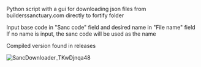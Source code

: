 Python script with a gui for downloading json files from builderssanctuary.com directly to fortify folder

Input base code in "Sanc code" field and desired name in "File name" field
If no name is input, the sanc code will be used as the name

Compiled version found in releases


![SancDownloader_TKwDjnqa48](https://github.com/user-attachments/assets/2dbd9c03-0760-4606-bc5d-0673dab1588b)

